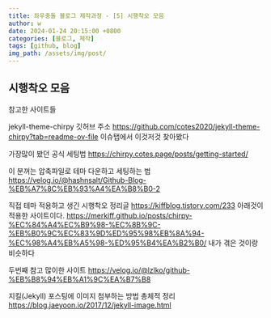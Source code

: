 ```yaml
---
title: 좌우충돌 블로그 제작과정 - [5] 시행착오 모음
author: w
date: 2024-01-24 20:15:00 +0800
categories: [블로그, 제작]
tags: [github, blog]
img_path: /assets/img/post/
---
```


## 시행착오 모음

참고한 사이트들

jekyll-theme-chirpy 깃허브 주소
https://github.com/cotes2020/jekyll-theme-chirpy?tab=readme-ov-file
이슈탭에서 이것저것 찾아봤다

가장많이 봤던 공식 세팅법
https://chirpy.cotes.page/posts/getting-started/

이 분꺼는 압축파일로 테마 다운하고 세팅하는 법
https://velog.io/@hashnsalt/Github-Blog-%EB%A7%8C%EB%93%A4%EA%B8%B0-2

직접 테마 적용하고 생긴 시행착오 정리글
https://kiffblog.tistory.com/233
아래것이 적용한 사이트이다.
https://merkiff.github.io/posts/chirpy-%EC%84%A4%EC%B9%98-%EC%8B%9C-%EB%B0%9C%EC%83%9D%ED%95%98%EB%8A%94-%EC%98%A4%EB%A5%98-%ED%95%B4%EA%B2%B0/
내가 겪은 것이랑 비슷하다

두번째 참고 많이한 사이트
https://velog.io/@lzlko/github-%EB%B8%94%EB%A1%9C%EA%B7%B8

지킬(Jekyll) 포스팅에 이미지 첨부하는 방법 총체적 정리
https://blog.jaeyoon.io/2017/12/jekyll-image.html
